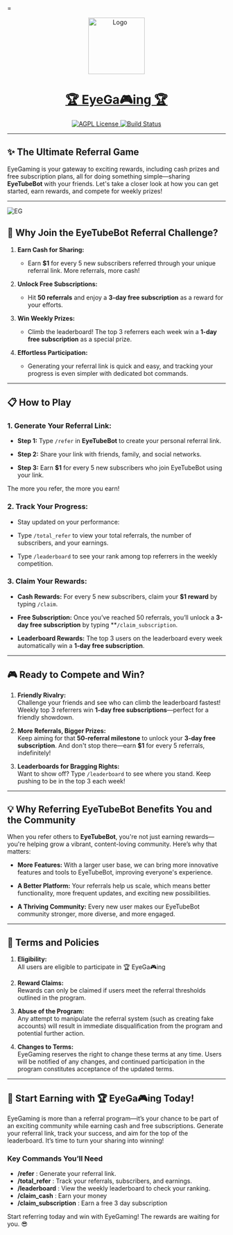 
=<p align="center">
  <a href="https://t.me/EyeTubeAiBot">
    <img src="https://github.com/Mickekofi/EyeTubeBot/blob/master/logo.png" alt="Logo" width="130">
  </a>
  <a href = "https://t.me/EyeTubeAiBot">
  <h1 align="center"><strong>🏆 EyeGa🎮ing 🏆</strong></h1>
  </a>
  <p align="center">
    <a href="http://www.gnu.org/licenses/agpl-3.0">
      <img src="https://img.shields.io/badge/license-AGPL-blue.svg" alt="AGPL License">
    </a>
    <a href="https://wa.me/233505994829?text=*EyeTubeB👁t_From_Github_User_💬Message_:*%20">
      <img src="https://img.shields.io/badge/Contact-Engineers-red.svg" alt="Build Status">
    </a>
  </p>
</p>

---

## ✨ The Ultimate Referral Game

EyeGaming is your gateway to exciting rewards, including cash prizes and free subscription plans, all for doing something simple—sharing **EyeTubeBot** with your friends. Let's take a closer look at how you can get started, earn rewards, and compete for weekly prizes!

---

![EG](https://github.com/Mickekofi/EyeTubeBot/blob/master/Documentation_For_End_User/eg.jpg)


## 🌟 Why Join the EyeTubeBot Referral Challenge?

1. **Earn Cash for Sharing:**
   - Earn **$1** for every 5 new subscribers referred through your unique referral link. More referrals, more cash!

2. **Unlock Free Subscriptions:**
   - Hit **50 referrals** and enjoy a **3-day free subscription** as a reward for your efforts.

3. **Win Weekly Prizes:**
   - Climb the leaderboard! The top 3 referrers each week win a **1-day free subscription** as a special prize.

4. **Effortless Participation:**
   - Generating your referral link is quick and easy, and tracking your progress is even simpler with dedicated bot commands.

---

## 📋 How to Play

### 1. **Generate Your Referral Link:**

- **Step 1:** Type `/refer` in **EyeTubeBot** to create your personal referral link.

- **Step 2:** Share your link with friends, family, and social networks.

- **Step 3:** Earn **$1** for every 5 new subscribers who join EyeTubeBot using your link.

The more you refer, the more you earn!

### 2. **Track Your Progress:**

- Stay updated on your performance:

- Type `/total_refer` to view your total referrals, the number of subscribers, and your earnings.

- Type `/leaderboard` to see your rank among top referrers in the weekly competition.

### 3. **Claim Your Rewards:**

- **Cash Rewards:** For every 5 new subscribers, claim your **$1 reward** by typing `/claim`.

- **Free Subscription:** Once you’ve reached 50 referrals, you’ll unlock a **3-day free subscription** by typing **`/claim_subscription`.

- **Leaderboard Rewards:** The top 3 users on the leaderboard every week automatically win a **1-day free subscription**.

---

## 🎮 Ready to Compete and Win?

1. **Friendly Rivalry:**  
   Challenge your friends and see who can climb the leaderboard fastest! Weekly top 3 referrers win **1-day free subscriptions**—perfect for a friendly showdown.

2. **More Referrals, Bigger Prizes:**  
   Keep aiming for that **50-referral milestone** to unlock your **3-day free subscription**. And don't stop there—earn **$1** for every 5 referrals, indefinitely!

3. **Leaderboards for Bragging Rights:**  
   Want to show off? Type `/leaderboard` to see where you stand. Keep pushing to be in the top 3 each week!

---

## 💡 Why Referring EyeTubeBot Benefits You and the Community

When you refer others to **EyeTubeBot**, you're not just earning rewards—you're helping grow a vibrant, content-loving community. Here’s why that matters:

- **More Features:** With a larger user base, we can bring more innovative features and tools to EyeTubeBot, improving everyone's experience.

- **A Better Platform:** Your referrals help us scale, which means better functionality, more frequent updates, and exciting new possibilities.

- **A Thriving Community:** Every new user makes our EyeTubeBot community stronger, more diverse, and more engaged.

---

## 📜 Terms and Policies

1. **Eligibility:**  
   All users are eligible to participate in 🏆 EyeGa🎮ing

2. **Reward Claims:**  
   Rewards can only be claimed if users meet the referral thresholds outlined in the program.

3. **Abuse of the Program:**  
   Any attempt to manipulate the referral system (such as creating fake accounts) will result in immediate disqualification from the program and potential further action.

4. **Changes to Terms:**  
   EyeGaming reserves the right to change these terms at any time. Users will be notified of any changes, and continued participation in the program constitutes acceptance of the updated terms.

---

## 🚀 Start Earning with 🏆 EyeGa🎮ing Today!

EyeGaming is more than a referral program—it’s your chance to be part of an exciting community while earning cash and free subscriptions. Generate your referral link, track your success, and aim for the top of the leaderboard. It’s time to turn your sharing into winning!

### Key Commands You’ll Need

- **/refer** : Generate your referral link.
- **/total_refer** : Track your referrals, subscribers, and earnings.
- **/leaderboard** : View the weekly leaderboard to check your ranking.
- **/claim_cash** : Earn your money
- **/claim_subscription** : Earn a free 3 day subscription

Start referring today and win with EyeGaming! The rewards are waiting for you. 😎

